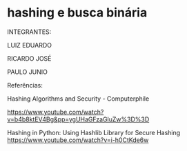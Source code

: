 # hashing e busca binária

INTEGRANTES:

LUIZ EDUARDO 

RICARDO JOSÉ 

PAULO JUNIO










Referências:

Hashing Algorithms and Security - Computerphile

https://www.youtube.com/watch?v=b4b8ktEV4Bg&pp=ygUHaGFzaGluZw%3D%3D 

Hashing in Python: Using Hashlib Library for Secure Hashing
https://www.youtube.com/watch?v=i-h0CtKde6w

